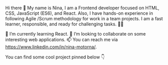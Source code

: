 Hi there 👋 My name is Nina, I am a Frontend developer focused on HTML, CSS, JavaScript (ES6), and React. Also, I have hands-on experience in following Agile /Scrum methodology for work in a team projects. I am a fast learner, responsible, and ready for challenging tasks. 🐱‍👤

🌱 I’m currently learning React.
👯 I’m looking to collaborate on some interesting web applications.
📫 You can reach me via https://www.linkedin.com/in/nina-motorna/.

You can find some cool project pinned below 👇
